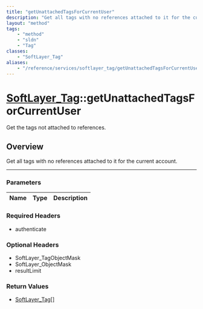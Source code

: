 ```yaml
---
title: "getUnattachedTagsForCurrentUser"
description: "Get all tags with no references attached to it for the current account."
layout: "method"
tags:
    - "method"
    - "sldn"
    - "Tag"
classes:
    - "SoftLayer_Tag"
aliases:
    - "/reference/services/softlayer_tag/getUnattachedTagsForCurrentUser"
---
```

# [SoftLayer_Tag](/reference/services/SoftLayer_Tag)::getUnattachedTagsForCurrentUser

Get the tags not attached to references.


## Overview 
Get all tags with no references attached to it for the current account. 

-----

### Parameters 
|Name | Type | Description |
| --- | --- | --- |


### Required Headers
* authenticate


### Optional Headers
* SoftLayer_TagObjectMask
* SoftLayer_ObjectMask
* resultLimit

### Return Values
* <a href='/reference/datatypes/SoftLayer_Tag'>SoftLayer_Tag[] </a>




